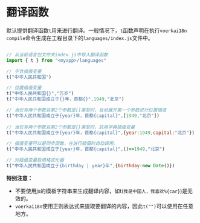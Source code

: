 # 翻译函数<!-- {docsify-ignore-all} -->

默认提供翻译函数`t`用来进行翻译。一般情况下，`t`函数声明在执行`voerkai18n compile`命令生成在工程目录下的`languages/index.js`文件中。

```javascript | pure

// 从当前语言包文件夹index.js中导入翻译函数
import { t } from "<myapp>/languages"

// 不含插值变量
t("中华人民共和国")

// 位置插值变量
t("中华人民共和国{}","万岁")
t("中华人民共和国成立于{}年，首都{}",1949,"北京")

// 当仅有两个参数且第2个参数是[]类型时，自动展开第一个参数进行位置插值
t("中华人民共和国成立于{year}年，首都{capital}",[1949,"北京"]) 
 
// 当仅有两个参数且第2个参数是{}类型时，启用字典插值变量
t("中华人民共和国成立于{year}年，首都{capital}",{year:1949,capital:"北京"})

// 插值变量可以是同步函数，在进行插值时自动调用。
t("中华人民共和国成立于{year}年，首都{capital}",()=>1949,"北京")

// 对插值变量启用格式化器
t("中华人民共和国成立于{birthday | year}年",{birthday:new Date()})

```

**特别注意：**

- 不要使用js的模板字符串来生成翻译内容，如t(`我是中国人，我喜欢%{car}`)是无效的。
- `voerkai18n`使用正则表达式来提取要翻译的内容，因此`t("")`可以使用在任意地方。


